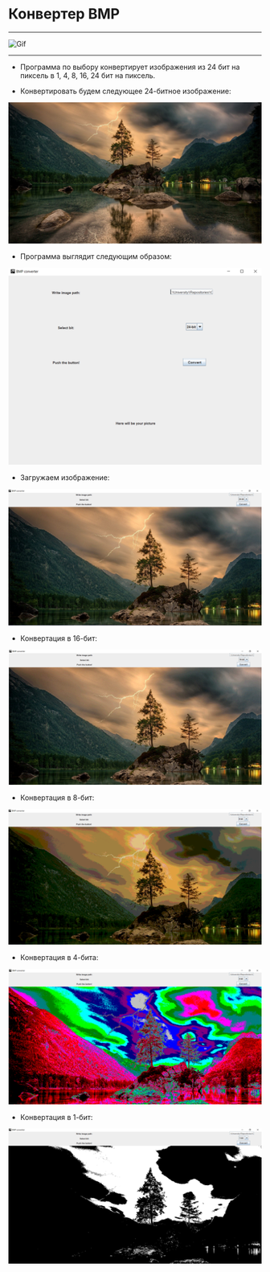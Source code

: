 # Конвертер BMP

---

![Gif](https://github.com/Vya4eslavSeleznev/CompArch/docs/bmpConverter.gif)

---

- Программа по выбору конвертирует изображения из 24 бит на пиксель в 1, 4, 8, 16, 24 бит на пиксель. 

- Конвертировать будем следующее 24-битное изображение:

![Picture](/docs/picture.png)

- Программа выглядит следующим образом:

![Programm](/docs/mainScreen.png)

- Загружаем изображение:

![LoadImage](/docs/loadImage.png)

- Конвертация в 16-бит:

![16](/docs/16.png)

- Конвертация в 8-бит:

![8](/docs/8.png)

- Конвертация в 4-бита:

![4](/docs/4.png)

- Конвертация в 1-бит:

![1](/docs/1.png)
